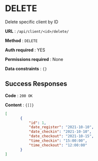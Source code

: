 # DELETE

Delete specific client by ID

**URL** : `/api/client/<id>/delete/`

**Method** : `DELETE`

**Auth required** : YES

**Permissions required** : None

**Data constraints** : `{}`

## Success Responses

**Code** : `200 OK`

**Content** : `{[]}`

```json
[
       {
           "id": 1,
           "date_register": "2021-10-10",
           "date_checkin": "2021-10-10",
           "date_checkout": "2021-10-15",
           "time_checkin": "15:00:00",
           "time_checkout": "12:00:00"
       }
]
```

